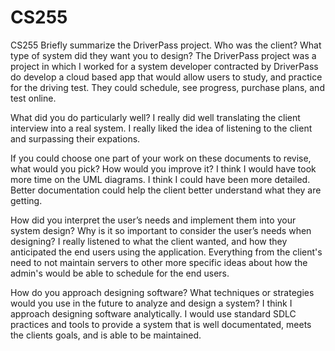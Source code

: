# CS255
CS255
  Briefly summarize the DriverPass project. Who was the client? What type of system did they want you to design?
The DriverPass project was a project in which I worked for a system developer contracted by DriverPass do develop a cloud based app that would allow users to study, and practice for the driving test. They could schedule, see progress, purchase plans, and test online.

  What did you do particularly well?
I really did well translating the client interview into a real system. I really liked the idea of listening to the client and surpassing their expations.

  If you could choose one part of your work on these documents to revise, what would you pick? How would you improve it?
I think I would have took more time on the UML diagrams. I think I could have been more detailed. Better documentation could help the client better understand what they are getting.

  How did you interpret the user’s needs and implement them into your system design? Why is it so important to consider the user’s needs when designing?
I really listened to what the client wanted, and how they anticipated the end users using the application. Everything from the client's need to not maintain servers to other more specific ideas about how the admin's would be able to schedule for the end users.

  How do you approach designing software? What techniques or strategies would you use in the future to analyze and design a system?
I think I approach designing software analytically. I would use standard SDLC practices and tools to provide a system that is well documentated, meets the clients goals, and is able to be maintained.
